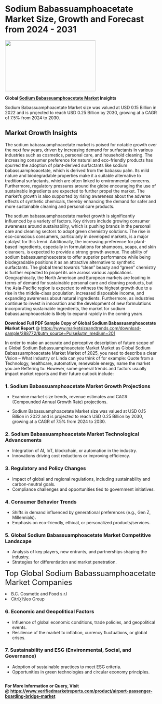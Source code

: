 <H1>Sodium Babassuamphoacetate Market Size, Growth and Forecast from 2024 - 2031</H1><img class="aligncenter size-medium wp-image-584254" src="https://thirdeyenews.in/wp-content/uploads/2024/09/Global-Market-Research-300x168.jpeg" alt="" width="300" height="168" /><p><strong>Global&nbsp;<a href="https://www.marketsizeandtrends.com/download-sample/288772/&amp;utm_source=Pulse&amp;utm_medium=201">Sodium Babassuamphoacetate Market</a> Insights</strong></p><p>Sodium Babassuamphoacetate Market size was valued at USD 0.15 Billion in 2022 and is projected to reach USD 0.25 Billion by 2030, growing at a CAGR of 7.5% from 2024 to 2030.</p><p><h2>Market Growth Insights</h2> The sodium babassuamphoacetate market is poised for notable growth over the next few years, driven by increasing demand for surfactants in various industries such as cosmetics, personal care, and household cleaning. The increasing consumer preference for natural and eco-friendly products has spurred the adoption of plant-derived surfactants like sodium babassuamphoacetate, which is derived from the babassu palm. Its mild nature and biodegradable properties make it a suitable alternative to traditional surfactants, which are often linked to environmental concerns. Furthermore, regulatory pressures around the globe encouraging the use of sustainable ingredients are expected to further propel the market. The market’s growth is also supported by rising awareness about the adverse effects of synthetic chemicals, thereby enhancing the demand for safer and more sustainable cleaning and personal care products. <p>The sodium babassuamphoacetate market growth is significantly influenced by a variety of factors. Key drivers include growing consumer awareness around sustainability, which is pushing brands in the personal care and cleaning sectors to adopt green chemistry solutions. The rise in eco-conscious consumers, particularly in developed markets, is a major catalyst for this trend. Additionally, the increasing preference for plant-based ingredients, especially in formulations for shampoos, soaps, and skin cleansers, is expected to provide a strong growth avenue. The ability of sodium babassuamphoacetate to offer superior performance while being biodegradable positions it as an attractive alternative to synthetic surfactants. The global trend towards “clean” beauty and “green” chemistry is further expected to propel its use across various applications. Geographically, the North American and European markets are leading in terms of demand for sustainable personal care and cleaning products, but the Asia-Pacific region is expected to witness the highest growth due to a rise in the middle-class population, increased disposable income, and expanding awareness about natural ingredients. Furthermore, as industries continue to invest in innovation and the development of new formulations incorporating sustainable ingredients, the market for sodium babassuamphoacetate is likely to expand rapidly in the coming years. </p><p><span class=""><strong>Download Full PDF Sample Copy of Global Sodium Babassuamphoacetate Market Report</strong> @ <a href="https://www.marketsizeandtrends.com/download-sample/288772/&amp;utm_source=Pulse&amp;utm_medium=201" target="_blank">https://www.marketsizeandtrends.com/download-sample/288772/&amp;utm_source=Pulse&amp;utm_medium=201</a></span></p><p>In order to make an accurate and perceptive description of future scope of a Global&nbsp;Sodium Babassuamphoacetate Market Market as Global&nbsp;Sodium Babassuamphoacetate Market Market of 2025, you need to describe a clear Vision &ndash; What Industry or Linda can you think of for example: Quote from a Technology, healthcare, automotive, renewable energy, name the market you are Reffering to. However, some general trends and factors usually impact market reports and their future outlook include:</p><h3>1.&nbsp;<strong>Sodium Babassuamphoacetate Market Growth Projections</strong></h3><ul><li>Examine market size trends, revenue estimates and CAGR (Compounded Annual Growth Rate) projections.</li><li><p>Sodium Babassuamphoacetate Market size was valued at USD 0.15 Billion in 2022 and is projected to reach USD 0.25 Billion by 2030, growing at a CAGR of 7.5% from 2024 to 2030.</p></li></ul><h3>2.&nbsp;<strong>Sodium Babassuamphoacetate Market Technological Advancements</strong></h3><ul><li>Integration of AI, IoT, blockchain, or automation in the industry.</li><li>Innovations driving cost reductions or improving efficiency.</li></ul><h3>3.&nbsp;<strong>Regulatory and Policy Changes</strong></h3><ul><li>Impact of global and regional regulations, including sustainability and carbon-neutral goals.</li><li>Compliance challenges and opportunities tied to government initiatives.</li></ul><h3>4.&nbsp;<strong>Consumer Behavior Trends</strong></h3><ul><li>Shifts in demand influenced by generational preferences (e.g., Gen Z, Millennials).</li><li>Emphasis on eco-friendly, ethical, or personalized products/services.</li></ul><h3>5.&nbsp;<strong>Global Sodium Babassuamphoacetate Market Competitive Landscape</strong></h3><ul><li>Analysis of key players, new entrants, and partnerships shaping the industry.</li><li>Strategies for differentiation and market penetration.</li></ul><p data-pm-slice="1 1 []"><span style="color: inherit; font-family: inherit; font-size: 25px;">Top Global Sodium Babassuamphoacetate Market Companies</span></p><div class="" data-test-id=""><p><li>B.C. Cosmetic and Food s.r.l</li><li> Citrï¿½leo Group</li></p></div><h3>6.&nbsp;<strong>Economic and Geopolitical Factors</strong></h3><ul><li>Influence of global economic conditions, trade policies, and geopolitical events.</li><li>Resilience of the market to inflation, currency fluctuations, or global crises.</li></ul><h3>7.&nbsp;<strong>Sustainability and ESG (Environmental, Social, and Governance)</strong></h3><ul><li>Adoption of sustainable practices to meet ESG criteria.</li><li>Opportunities in green technologies and circular economy principles.</li></ul><h2><strong style="font-size: 14px;">For More Information or Query, Visit @&nbsp;</strong><a style="background-color: #ffffff; font-size: 14px;" href="https://www.marketsizeandtrends.com/report/sodium-babassuamphoacetate-market/" target="_blank">https://www.verifiedmarketreports.com/product/airport-passenger-boarding-bridge-market</a></h2>
